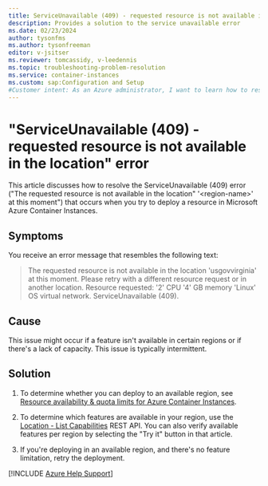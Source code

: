 ```yaml
---
title: ServiceUnavailable (409) - requested resource is not available in the location
description: Provides a solution to the service unavailable error
ms.date: 02/23/2024
author: tysonfms
ms.author: tysonfreeman
editor: v-jsitser
ms.reviewer: tomcassidy, v-leedennis
ms.topic: troubleshooting-problem-resolution
ms.service: container-instances
ms.custom: sap:Configuration and Setup
#Customer intent: As an Azure administrator, I want to learn how to resolve a ServiceUnavailable (409) error ("requested resource is not available in the location") so that I can successfully deploy a resource in Azure Container Instances.
---
```

# "ServiceUnavailable (409) - requested resource is not available in the location" error

This article discusses how to resolve the ServiceUnavailable (409) error ("The requested resource is not available in the location" '\<region-name>' at this moment") that occurs when you try to deploy a resource in Microsoft Azure Container Instances.

## Symptoms

You receive an error message that resembles the following text:

> The requested resource is not available in the location 'usgovvirginia' at this moment. Please retry with a different resource request or in another location. Resource requested: '2' CPU '4' GB memory 'Linux' OS virtual network. ServiceUnavailable (409).

## Cause

This issue might occur if a feature isn't available in certain regions or if there's a lack of capacity. This issue is typically intermittent.

## Solution

1. To determine whether you can deploy to an available region, see [Resource availability & quota limits for Azure Container Instances](/azure/container-instances/container-instances-resource-and-quota-limits).

1. To determine which features are available in your region, use the [Location - List Capabilities](/rest/api/container-instances/location/list-capabilities) REST API. You can also verify available features per region by selecting the "Try it" button in that article.

1. If you're deploying in an available region, and there's no feature limitation, retry the deployment.

[!INCLUDE [Azure Help Support](../../includes/azure-help-support.md)]
